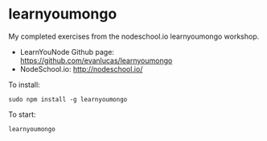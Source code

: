# learnyoumongo
My completed exercises from the nodeschool.io learnyoumongo workshop.
* LearnYouNode Github page: https://github.com/evanlucas/learnyoumongo
* NodeSchool.io: http://nodeschool.io/

To install:
```
sudo npm install -g learnyoumongo
```

To start:
```
learnyoumongo
```
